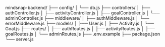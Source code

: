 mindsnap-backend/
├── config/
│   └── db.js
├── controllers/
│   ├── authController.js
│   ├── activityController.js
│   ├── goalController.js
│   └── adminController.js
├── middleware/
│   ├── authMiddleware.js
│   └── errorMiddleware.js
├── models/
│   ├── User.js
│   ├── Activity.js
│   └── Goal.js
├── routes/
│   ├── authRoutes.js
│   ├── activityRoutes.js
│   ├── goalRoutes.js
│   └── adminRoutes.js
├── .env.example
├── package.json
└── server.js